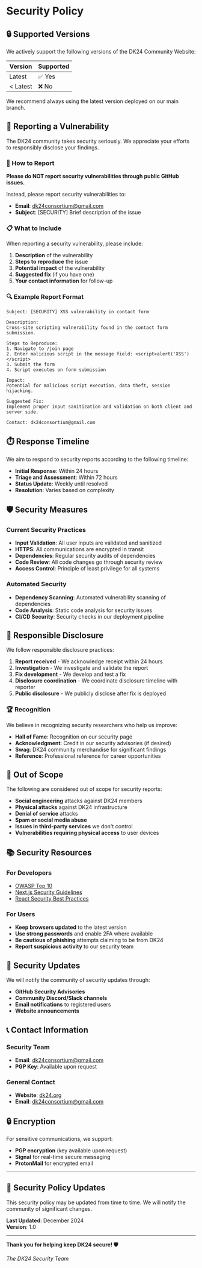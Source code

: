 # Security Policy

## 🔒 Supported Versions

We actively support the following versions of the DK24 Community Website:

| Version | Supported          |
| ------- | ------------------ |
| Latest  | ✅ Yes             |
| < Latest| ❌ No              |

We recommend always using the latest version deployed on our main branch.

## 🚨 Reporting a Vulnerability

The DK24 community takes security seriously. We appreciate your efforts to responsibly disclose your findings.

### 📧 How to Report

**Please do NOT report security vulnerabilities through public GitHub issues.**

Instead, please report security vulnerabilities to:
- **Email**: dk24consortium@gmail.com
- **Subject**: [SECURITY] Brief description of the issue

### 📋 What to Include

When reporting a security vulnerability, please include:

1. **Description** of the vulnerability
2. **Steps to reproduce** the issue
3. **Potential impact** of the vulnerability
4. **Suggested fix** (if you have one)
5. **Your contact information** for follow-up

### 🔍 Example Report Format

```
Subject: [SECURITY] XSS vulnerability in contact form

Description:
Cross-site scripting vulnerability found in the contact form submission.

Steps to Reproduce:
1. Navigate to /join page
2. Enter malicious script in the message field: <script>alert('XSS')</script>
3. Submit the form
4. Script executes on form submission

Impact:
Potential for malicious script execution, data theft, session hijacking.

Suggested Fix:
Implement proper input sanitization and validation on both client and server side.

Contact: dk24consortium@gmail.com
```

## ⏱️ Response Timeline

We aim to respond to security reports according to the following timeline:

- **Initial Response**: Within 24 hours
- **Triage and Assessment**: Within 72 hours
- **Status Update**: Weekly until resolved
- **Resolution**: Varies based on complexity

## 🛡️ Security Measures

### Current Security Practices

- **Input Validation**: All user inputs are validated and sanitized
- **HTTPS**: All communications are encrypted in transit
- **Dependencies**: Regular security audits of dependencies
- **Code Review**: All code changes go through security review
- **Access Control**: Principle of least privilege for all systems

### Automated Security

- **Dependency Scanning**: Automated vulnerability scanning of dependencies
- **Code Analysis**: Static code analysis for security issues
- **CI/CD Security**: Security checks in our deployment pipeline

## 🔐 Responsible Disclosure

We follow responsible disclosure practices:

1. **Report received** - We acknowledge receipt within 24 hours
2. **Investigation** - We investigate and validate the report
3. **Fix development** - We develop and test a fix
4. **Disclosure coordination** - We coordinate disclosure timeline with reporter
5. **Public disclosure** - We publicly disclose after fix is deployed

### 🏆 Recognition

We believe in recognizing security researchers who help us improve:

- **Hall of Fame**: Recognition on our security page
- **Acknowledgment**: Credit in our security advisories (if desired)
- **Swag**: DK24 community merchandise for significant findings
- **Reference**: Professional reference for career opportunities

## 🚫 Out of Scope

The following are considered out of scope for security reports:

- **Social engineering** attacks against DK24 members
- **Physical attacks** against DK24 infrastructure
- **Denial of service** attacks
- **Spam or social media abuse**
- **Issues in third-party services** we don't control
- **Vulnerabilities requiring physical access** to user devices

## 📚 Security Resources

### For Developers

- [OWASP Top 10](https://owasp.org/www-project-top-ten/)
- [Next.js Security Guidelines](https://nextjs.org/docs/advanced-features/security-headers)
- [React Security Best Practices](https://snyk.io/blog/10-react-security-best-practices/)

### For Users

- **Keep browsers updated** to the latest version
- **Use strong passwords** and enable 2FA where available
- **Be cautious of phishing** attempts claiming to be from DK24
- **Report suspicious activity** to our security team

## 🔄 Security Updates

We will notify the community of security updates through:

- **GitHub Security Advisories**
- **Community Discord/Slack channels**
- **Email notifications** to registered users
- **Website announcements**

## 📞 Contact Information

### Security Team
- **Email**: dk24consortium@gmail.com
- **PGP Key**: Available upon request

### General Contact
- **Website**: [dk24.org](https://dk24.org)
- **Email**: dk24consortium@gmail.com

## 🔒 Encryption

For sensitive communications, we support:
- **PGP encryption** (key available upon request)
- **Signal** for real-time secure messaging
- **ProtonMail** for encrypted email

---

## 📜 Security Policy Updates

This security policy may be updated from time to time. We will notify the community of significant changes.

**Last Updated**: December 2024  
**Version**: 1.0

---

**Thank you for helping keep DK24 secure! 🛡️**

*The DK24 Security Team*
```